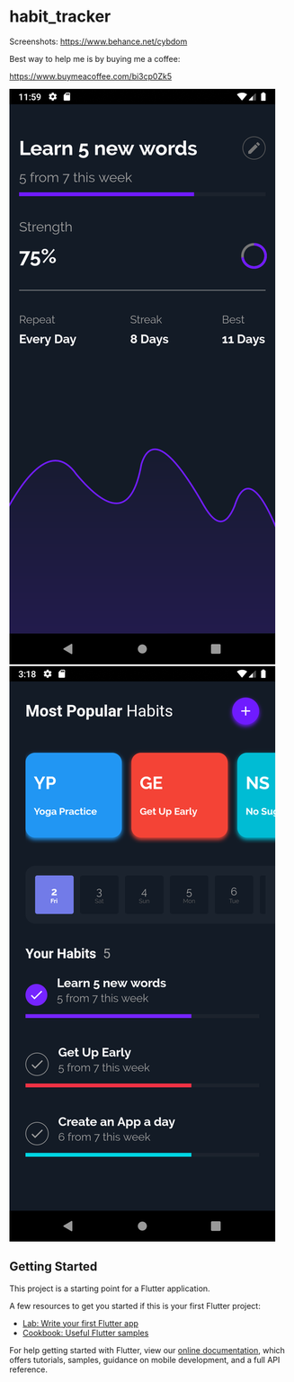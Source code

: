 # habit_tracker


Screenshots:
https://www.behance.net/cybdom

Best way to help me is by buying me a coffee:

https://www.buymeacoffee.com/bi3cp0Zk5

<img src="screenshot1.png">
<img src="screenshot2.png">

## Getting Started

This project is a starting point for a Flutter application.

A few resources to get you started if this is your first Flutter project:

- [Lab: Write your first Flutter app](https://flutter.dev/docs/get-started/codelab)
- [Cookbook: Useful Flutter samples](https://flutter.dev/docs/cookbook)

For help getting started with Flutter, view our
[online documentation](https://flutter.dev/docs), which offers tutorials,
samples, guidance on mobile development, and a full API reference.
